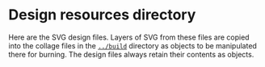 # Design resources directory

Here are the SVG design files. Layers of SVG from these files are copied into the collage files in the [`../build`](../build#readme) directory as objects to be manipulated there for burning. The design files always retain their contents as objects.